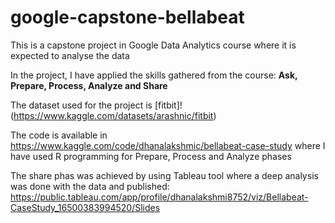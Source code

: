 # google-capstone-bellabeat

This is a capstone project in Google Data Analytics course where it is expected to analyse the data

In the project, I have applied the skills gathered from the course: **Ask, Prepare, Process, Analyze and Share**

The dataset used for the project is [fitbit]!(https://www.kaggle.com/datasets/arashnic/fitbit)

The code is available in https://www.kaggle.com/code/dhanalakshmic/bellabeat-case-study where I have used R programming for Prepare, Process and Analyze phases

The share phas was achieved by using Tableau tool where a deep analysis was done with the data and published: https://public.tableau.com/app/profile/dhanalakshmi8752/viz/Bellabeat-CaseStudy_16500383994520/Slides
